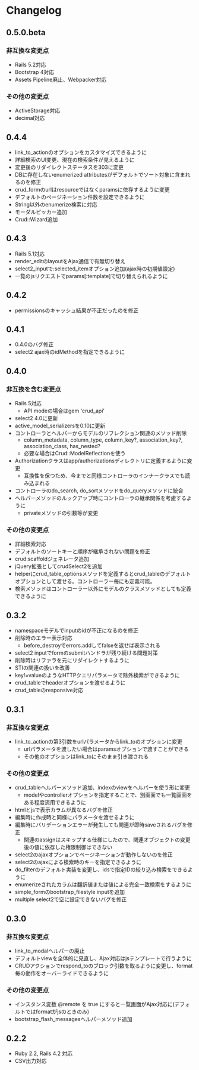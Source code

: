 # Changelog

## 0.5.0.beta

### 非互換な変更点

* Rails 5.2対応
* Bootstrap 4対応
* Assets Pipeline廃止、Webpacker対応

### その他の変更点

* ActiveStorage対応
* decimal対応

## 0.4.4

* link_to_actionのオプションをカスタマイズできるように
* 詳細検索のUI変更、現在の検索条件が見えるように
* 変更後のリダイレクトステータスを303に変更
* DBに存在しないenumerized attributesがデフォルトでソート対象に含まれるのを修正
* crud_formのurlはresourceではなくparamsに依存するように変更
* デフォルトのページネーション件数を設定できるように
* String以外のenumerize検索に対応
* モーダルピッカー追加
* Crud::Wizard追加

## 0.4.3

* Rails 5.1対応
* render_editのlayoutをAjax通信で有無切り替え
* select2_inputで:selected_itemオプション追加(ajax時の初期値設定)
* 一覧のjsリクエストでparams[:template]で切り替えられるように

## 0.4.2

* permissionsのキャッシュ結果が不正だったのを修正

## 0.4.1

* 0.4.0のバグ修正
* select2 ajax時のidMethodを指定できるように

## 0.4.0

### 非互換を含む変更点

* Rails 5対応
    * API modeの場合はgem 'crud_api'
* select2 4.0に更新
* active_model_serializersを0.10に更新
* コントローラとヘルパーからモデルのリフレクション関連のメソッド削除
    * column_metadata, column_type, column_key?, association_key?, association_class, has_nested?
    * 必要な場合はCrud::ModelReflectionを使う
* Authorizationクラスはapp/authorizationsディレクトリに定義するように変更
    * 互換性を保つため、今までと同様コントローラのインナークラスでも読み込まれる
* コントローラのdo_search, do_sortメソッドをdo_queryメソッドに統合
* ヘルパーメソッドのルックアップ時にコントローラの継承関係を考慮するように
    * privateメソッドの引数等が変更

### その他の変更点

* 詳細検索対応
* デフォルトのソートキーと順序が継承されない問題を修正
* crud:scaffoldジェネレータ追加
* jQuery拡張としてcrudSelect2を追加
* helperにcrud_table_optionsメソッドを定義するとcrud_tableのデフォルトオプションとして渡せる。コントローラー毎にも定義可能。
* 検索メソッドはコントローラー以外にモデルのクラスメソッドとしても定義できるように

## 0.3.2

* namespaceモデルでinputのidが不正になるのを修正
* 削除時のエラー表示対応
    * before_destroyでerrors.addしてfalseを返せば表示される
* select2 inputでformのsubmitハンドラが残り続ける問題対策
* 削除時はリファラを元にリダイレクトするように
* STIの関連の扱いを改善
* key!=valueのようなHTTPクエリパラメータで除外検索ができるように
* crud_tableでheaderオプションを渡せるように
* crud_tableのresponsive対応

## 0.3.1

### 非互換な変更点

* link_to_actionの第3引数をurlパラメータからlink_toのオプションに変更
    * urlパラメータを渡したい場合はparamsオプションで渡すことができる
    * その他のオプションはlink_toにそのまま引き渡される

### その他の変更点

* crud_tableヘルパーメソッド追加、indexのviewをヘルパーを使う形に変更
    * modelやcontrollerオプションを指定することで、別画面でも一覧画面をある程度流用できるように
* htmlとjsで表示カラムが異なるバグを修正
* 編集時に作成時と同様にパラメータを渡せるように
* 編集時にバリデーションエラーが発生しても関連が即時saveされるバグを修正
    * 関連のassignはスキップする仕様にしたので、関連オブジェクトの変更後の値に依存した権限制御はできない
* select2のajaxオプションでページネーションが動作しないのを修正
* select2のajaxによる検索時のキーを指定できるように
* do_filterのデフォルト実装を変更し、idsで指定IDの絞り込み検索をできるように
* enumerizeされたカラムは翻訳値または値による完全一致検索をするように
* simple_formのbootstrap_filestyle inputを追加
* multiple select2で空に設定できないバグを修正

## 0.3.0

### 非互換な変更点

* link_to_modalヘルパーの廃止
* デフォルトviewを全体的に見直し、Ajax対応はjsテンプレートで行うように
* CRUDアクションでrespond_toのブロック引数を取るように変更し、format毎の動作をオーバーライドできるように

### その他の変更点

* インスタンス変数 @remote を true にすると一覧画面がAjax対応に(デフォルトではformatがjsのときのみ)
* bootstrap_flash_messagesヘルパーメソッド追加

## 0.2.2

* Ruby 2.2, Rails 4.2 対応
* CSV出力対応
